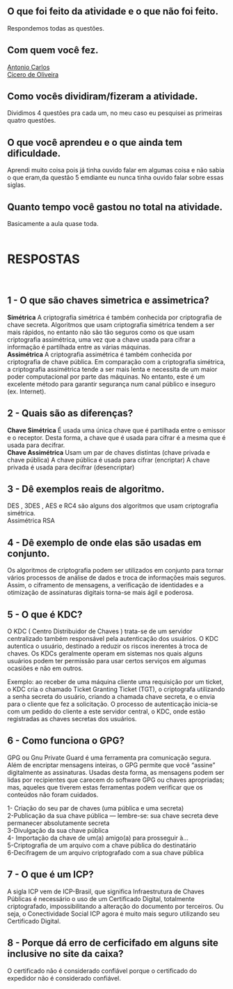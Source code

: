
## O que foi feito da atividade e o que não foi feito.
Respondemos todas as questões.
## Com quem você fez.
[Antonio Carlos](https://github.com/AnttoniC/Seguranca-da-Informacao)<br>
[Cicero de Oliveira](https://github.com/cicerooli)<br>

## Como vocês dividiram/fizeram a atividade.
Dividimos 4 questões pra cada um, no meu caso eu pesquisei as primeiras quatro questões.
## O que você aprendeu e o que ainda tem dificuldade.
Aprendi muito coisa pois já tinha ouvido falar em algumas coisa e não sabia o que eram,da questão 5 emdiante eu nunca tinha ouvido falar sobre essas siglas.

## Quanto tempo você gastou no total na atividade.
Basicamente a aula quase toda. 
<br>
<br>
# RESPOSTAS
<br>

## 1 - O que são chaves simetrica e assimetrica?<br>
**Simétrica**
A criptografia simétrica é também conhecida por criptografia de chave secreta.
Algoritmos que usam criptografia simétrica tendem a ser mais rápidos, 
no entanto não são tão seguros como os que usam criptografia assimétrica,
uma vez que a chave usada para cifrar a informação é partilhada entre as várias máquinas.<br>
**Assimétrica**
A criptografia assimétrica é também conhecida por criptografia de chave pública.
Em comparação com a criptografia simétrica, a criptografia assimétrica tende a ser 
mais lenta e necessita de um maior poder computacional por parte das máquinas.
No entanto, este é um excelente método para garantir segurança num canal público e inseguro (ex. Internet). <br>

## 2 - Quais são as diferenças? 
**Chave Simétrica**
É usada uma única chave que é partilhada entre o emissor e o receptor. Desta forma, a chave que é usada para cifrar é a mesma que é usada para decifrar.<br>
**Chave Assimétrica**
Usam um par de chaves distintas (chave privada e chave pública)
A chave pública é usada para cifrar (encriptar)
A chave privada é usada para decifrar (desencriptar)<br>

## 3 - Dê exemplos reais de algoritmo. 
DES , 3DES , AES e RC4 são alguns dos algoritmos que usam criptografia simétrica.<br>
Assimétrica RSA<br> 

## 4 - Dê exemplo de onde elas são usadas em conjunto. 

Os algoritmos de criptografia podem ser utilizados em conjunto para tornar vários processos de análise de dados e troca de informações mais seguros. Assim, o ciframento de mensagens, a verificação de identidades e a otimização de assinaturas digitais torna-se mais ágil e poderosa.

## 5 - O que é KDC? 
 O KDC ( Centro Distribuidor de Chaves ) trata-se de um servidor centralizado também responsável pela autenticação dos usuários. O KDC autentica o usuário,  destinado a reduzir os riscos inerentes à troca de chaves. Os KDCs geralmente operam em sistemas nos quais alguns usuários podem ter permissão para usar certos serviços em algumas ocasiões e não em outros.<br>

Exemplo: ao receber de uma máquina cliente uma requisição por um ticket, o KDC cria o chamado Ticket Granting Ticket (TGT), o criptografa utilizando a senha secreta do usuário, criando a chamada chave secreta, e o envia para o cliente que fez a solicitação. O processo de autenticação inicia-se com um pedido do cliente a este servidor central, o KDC, onde estão registradas as chaves secretas dos usuários.<br>

## 6 - Como funciona o GPG? 
GPG ou Gnu Private Guard é uma ferramenta pra comunicação segura.<br>
Além de encriptar mensagens inteiras, o GPG permite que você “assine” digitalmente as assinaturas. Usadas desta forma, as mensagens podem ser lidas por recipientes que carecem do software GPG ou chaves apropriadas; mas, aqueles que tiverem estas ferramentas podem verificar que os conteúdos não foram cuidados. <br>

1- Criação do seu par de chaves (uma pública e uma secreta)<br>
2-Publicação da sua chave pública — lembre-se: sua chave secreta deve permanecer absolutamente secreta<br>
3-Divulgação da sua chave pública<br>
4- Importação da chave de um(a) amigo(a) para prosseguir à...<br>
5-Criptografia de um arquivo com a chave pública do destinatário<br>
6-Decifragem de um arquivo criptografado com a sua chave pública<br>

## 7 - O que é um ICP?
A sigla ICP vem de ICP-Brasil, que significa Infraestrutura de Chaves Públicas
é necessário o uso de um Certificado Digital, totalmente criptografado, impossibilitando a alteração do documento por terceiros. Ou seja, o Conectividade Social ICP agora é muito mais seguro utilizando seu Certificado Digital.

## 8 - Porque dá erro de cerficifado em alguns site inclusive no site da caixa?
O certificado não é considerado confiável porque o certificado do expedidor não é considerado confiável.

